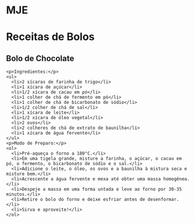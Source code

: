 # MJE
<!DOCTYPE html>
<html>
<head>

</head>
<body>
  <h1>Receitas de Bolos</h1>

  <div class="recipe">
    <h2>Bolo de Chocolate</h2>

    <p>Ingredientes:</p>
    <ul>
      <li>2 xícaras de farinha de trigo</li>
      <li>1 xícara de açúcar</li>
      <li>1/2 xícara de cacau em pó</li>
      <li>1 colher de chá de fermento em pó</li>
      <li>1 colher de chá de bicarbonato de sódio</li>
      <li>1/2 colher de chá de sal</li>
      <li>1 xícara de leite</li>
      <li>1/2 xícara de óleo vegetal</li>
      <li>2 ovos</li>
      <li>2 colheres de chá de extrato de baunilha</li>
      <li>1 xícara de água fervente</li>
    </ul>
    <p>Modo de Preparo:</p>
    <ol>
      <li>Pré-aqueça o forno a 180°C.</li>
      <li>Em uma tigela grande, misture a farinha, o açúcar, o cacau em pó, o fermento, o bicarbonato de sódio e o sal.</li>
      <li>Adicione o leite, o óleo, os ovos e a baunilha à mistura seca e misture bem.</li>
      <li>Acrescente a água fervente e mexa até obter uma massa homogênea.</li>
      <li>Despeje a massa em uma forma untada e leve ao forno por 30-35 minutos.</li>
      <li>Retire o bolo do forno e deixe esfriar antes de desenformar.</li>
      <li>Sirva e aproveite!</li>
    </ol>
  </div>

</body>
</html>

